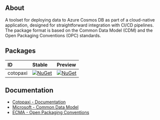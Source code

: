 ## About

A toolset for deploying data to Azure Cosmos DB as part of a cloud-native application, designed for straightforward integration with CI/CD pipelines. The package format is based on the Common Data Model (CDM) and the Open Packaging Conventions (OPC) standards.

## Packages

|ID|Stable|Preview|
|:-|:-|:-|
|cotopaxi|[![NuGet](https://img.shields.io/nuget/v/cotopaxi?style=flat-square)](https://nuget.org/packages/cotopaxi)|[![NuGet](https://img.shields.io/nuget/vpre/cotopaxi?style=flat-square)](https://nuget.org/packages/cotopaxi)|

## Documentation

- [Cotopaxi - Documentation](https://alexanderkozlenko.github.io/cotopaxi)
- [Microsoft - Common Data Model](https://learn.microsoft.com/en-us/common-data-model)
- [ECMA - Open Packaging Conventions](https://ecma-international.org/publications-and-standards/standards/ecma-376)
